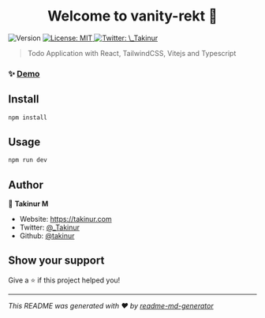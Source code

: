 <h1 align="center">Welcome to vanity-rekt 👋</h1>
<p>
  <img alt="Version" src="https://img.shields.io/badge/version-0.0.0-blue.svg?cacheSeconds=2592000" />
  <a href="#" target="_blank">
    <img alt="License: MIT" src="https://img.shields.io/badge/License-MIT-yellow.svg" />
  </a>
  <a href="https://twitter.com/\_Takinur" target="_blank">
    <img alt="Twitter: \_Takinur" src="https://img.shields.io/twitter/follow/\_Takinur.svg?style=social" />
  </a>
</p>

> Todo Application with React, TailwindCSS, Vitejs and Typescript

### ✨ [Demo](netlify/githubpages)

## Install

```sh
npm install
```

## Usage

```sh
npm run dev
```

## Author

👤 **Takinur M**

* Website: https://takinur.com
* Twitter: [@\_Takinur](https://twitter.com/\_Takinur)
* Github: [@takinur](https://github.com/takinur)

## Show your support

Give a ⭐️ if this project helped you!

***
_This README was generated with ❤️ by [readme-md-generator](https://github.com/kefranabg/readme-md-generator)_